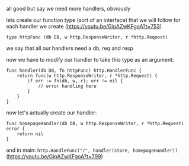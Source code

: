 all good but say we need more handlers, obviously

lets create our function type (sort of an interface) that we will follow for each handler we create (https://youtu.be/GipAZwKFgoA?t=753)

```
type httpFunc (db DB, w http.ResponseWriter, r *http.Request)
```

we say that all our handlers need a db, req and resp

now we have to modify our handler to take this type as an argument:

```
func handler(db DB, fn httpFunc) http.HandlerFunc {
	return func(w http.ResponseWriter, r *http.Request) {
		if err := fn(db, w, r); err != nil {
			// error handling here
		}
	}
}
```

now let's actually create our handler:

```
func homepageHandler(db DB, w http.ResponseWriter, r *http.Request) error {
	return nil
}
```

and in main: `http.HandleFunc("/", handler(store, homepageHandler))`
(https://youtu.be/GipAZwKFgoA?t=799)
